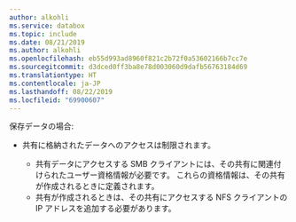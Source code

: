 ```yaml
---
author: alkohli
ms.service: databox
ms.topic: include
ms.date: 08/21/2019
ms.author: alkohli
ms.openlocfilehash: eb55d993ad8960f821c2b72f0a53602166b7cc7e
ms.sourcegitcommit: d3dced0ff3ba8e78d003060d9dafb56763184d69
ms.translationtype: HT
ms.contentlocale: ja-JP
ms.lasthandoff: 08/22/2019
ms.locfileid: "69900607"
---
```

保存データの場合:

- 共有に格納されたデータへのアクセスは制限されます。

    - 共有データにアクセスする SMB クライアントには、その共有に関連付けられたユーザー資格情報が必要です。 これらの資格情報は、その共有が作成されるときに定義されます。
    - 共有が作成されるときは、その共有にアクセスする NFS クライアントの IP アドレスを追加する必要があります。
